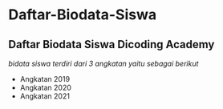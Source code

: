 Daftar-Biodata-Siswa
==
Daftar Biodata Siswa Dicoding Academy
--
*bidata siswa terdiri dari 3 angkatan yaitu sebagai berikut*
- Angkatan 2019
- Angkatan 2020
- Angkatan 2021
